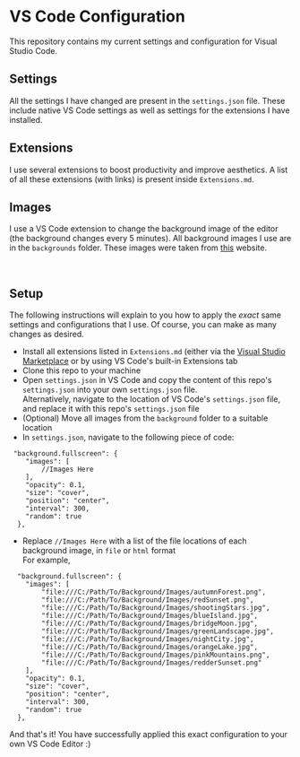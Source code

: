 # VS Code Configuration
This repository contains my current settings and configuration for Visual Studio Code.

## Settings
All the settings I have changed are present in the `settings.json` file. These include native VS Code settings as well as settings for the extensions I have installed.

## Extensions
I use several extensions to boost productivity and improve aesthetics. A list of all these extensions (with links) is present inside `Extensions.md`.

## Images
I use a VS Code extension to change the background image of the editor (the background changes every 5 minutes). All background images I use are in the `backgrounds` folder.
These images were taken from [this](https://www.addictivetips.com/windows-tips/50-minimalist-desktop-wallpapers-and-backgrounds/) website.

<br>

## Setup
The following instructions will explain to you how to apply the *exact* same settings and configurations that I use. Of course, you can make as many changes as desired.

* Install all extensions listed in `Extensions.md` (either via the [Visual Studio Marketplace](marketplace.visualstudio.com) or by using VS Code's built-in Extensions tab 
* Clone this repo to your machine
* Open `settings.json` in VS Code and copy the content of this repo's `settings.json` into your own `settings.json` file. <br>
   Alternatively, navigate to the location of VS Code's `settings.json` file, and replace it with this repo's `settings.json` file
* (Optional) Move all images from the `background` folder to a suitable location
* In `settings.json`, navigate to the following piece of code: 
```
 "background.fullscreen": {
    "images": [
        //Images Here
    ],
    "opacity": 0.1,
    "size": "cover",
    "position": "center",
    "interval": 300,
    "random": true
  },
```
* Replace `//Images Here` with a list of the file locations of each background image, in `file` or `html` format <br>
For example,
```
  "background.fullscreen": {
    "images": [
        "file:///C:/Path/To/Background/Images/autumnForest.png",
        "file:///C:/Path/To/Background/Images/redSunset.png",
        "file:///C:/Path/To/Background/Images/shootingStars.jpg",
        "file:///C:/Path/To/Background/Images/blueIsland.jpg",
        "file:///C:/Path/To/Background/Images/bridgeMoon.jpg",
        "file:///C:/Path/To/Background/Images/greenLandscape.jpg",
        "file:///C:/Path/To/Background/Images/nightCity.jpg",
        "file:///C:/Path/To/Background/Images/orangeLake.jpg",
        "file:///C:/Path/To/Background/Images/pinkMountains.png",
        "file:///C:/Path/To/Background/Images/redderSunset.png"
    ],
    "opacity": 0.1,
    "size": "cover",
    "position": "center",
    "interval": 300,
    "random": true
  },
```
And that's it! You have successfully applied this exact configuration to your own VS Code Editor :)
